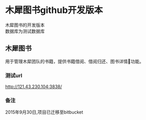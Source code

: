 # 木犀图书github开发版本
木犀图书的开发版本<br/>
数据库为测试数据库<br/>

## 木犀图书
用于管理木犀团队的书籍，提供书籍借阅、借阅归还、图书详情🔎功能。

### 测试url
http://121.43.230.104:3838/

### 备注
2015年9月30日,项目已迁移至bitbucket
